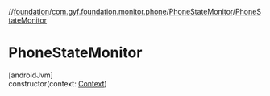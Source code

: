 //[foundation](../../../index.md)/[com.gyf.foundation.monitor.phone](../index.md)/[PhoneStateMonitor](index.md)/[PhoneStateMonitor](-phone-state-monitor.md)

# PhoneStateMonitor

[androidJvm]\
constructor(context: [Context](https://developer.android.com/reference/kotlin/android/content/Context.html))